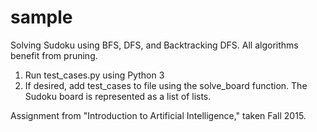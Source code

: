 # sample
Solving Sudoku using BFS, DFS, and Backtracking DFS. All algorithms benefit from pruning.

1. Run test_cases.py using Python 3
2. If desired, add test_cases to file using the solve_board function. The Sudoku board is represented as a list of lists.

Assignment from "Introduction to Artificial Intelligence," taken Fall 2015.
